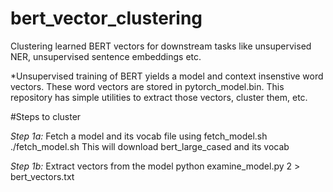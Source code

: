 # bert_vector_clustering
Clustering learned BERT vectors for downstream tasks like unsupervised NER, unsupervised sentence embeddings etc.

*Unsupervised training of BERT yields a model and context insenstive  word vectors. These word vectors are stored in pytorch_model.bin. This repository has simple utilities to extract those vectors, cluster them, etc.



#Steps to cluster

*Step 1a:*
	Fetch a model and its vocab file using fetch_model.sh
	./fetch_model.sh
	This will download bert_large_cased and its vocab

*Step 1b:*
	Extract vectors from the model
	python examine_model.py 2 > bert_vectors.txt	

